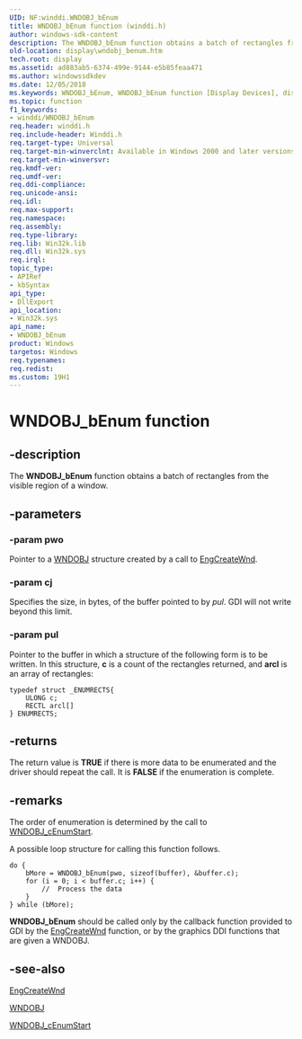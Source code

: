 ```yaml
---
UID: NF:winddi.WNDOBJ_bEnum
title: WNDOBJ_bEnum function (winddi.h)
author: windows-sdk-content
description: The WNDOBJ_bEnum function obtains a batch of rectangles from the visible region of a window.
old-location: display\wndobj_benum.htm
tech.root: display
ms.assetid: ad883ab5-6374-499e-9144-e5b85feaa471
ms.author: windowssdkdev
ms.date: 12/05/2018
ms.keywords: WNDOBJ_bEnum, WNDOBJ_bEnum function [Display Devices], display.wndobj_benum, gdifncs_73e625c4-af7b-4e0e-aace-b930ca192444.xml, winddi/WNDOBJ_bEnum
ms.topic: function
f1_keywords:
- winddi/WNDOBJ_bEnum
req.header: winddi.h
req.include-header: Winddi.h
req.target-type: Universal
req.target-min-winverclnt: Available in Windows 2000 and later versions of the Windows operating systems.
req.target-min-winversvr: 
req.kmdf-ver: 
req.umdf-ver: 
req.ddi-compliance: 
req.unicode-ansi: 
req.idl: 
req.max-support: 
req.namespace: 
req.assembly: 
req.type-library: 
req.lib: Win32k.lib
req.dll: Win32k.sys
req.irql: 
topic_type:
- APIRef
- kbSyntax
api_type:
- DllExport
api_location:
- Win32k.sys
api_name:
- WNDOBJ_bEnum
product: Windows
targetos: Windows
req.typenames: 
req.redist: 
ms.custom: 19H1
---
```


# WNDOBJ_bEnum function


## -description


The <b>WNDOBJ_bEnum</b> function obtains a batch of rectangles from the visible region of a window.


## -parameters




### -param pwo

Pointer to a <a href="https://docs.microsoft.com/windows/desktop/api/winddi/ns-winddi-wndobj">WNDOBJ</a> structure created by a call to <a href="https://docs.microsoft.com/windows/desktop/api/winddi/nf-winddi-engcreatewnd">EngCreateWnd</a>.


### -param cj

Specifies the size, in bytes, of the buffer pointed to by <i>pul</i>. GDI will not write beyond this limit.


### -param pul

Pointer to the buffer in which a structure of the following form is to be written. In this structure, <b>c</b> is a count of the rectangles returned, and <b>arcl</b> is an array of rectangles:


```
typedef struct _ENUMRECTS{
    ULONG c;
    RECTL arcl[]
} ENUMRECTS;
```



## -returns



The return value is <b>TRUE</b> if there is more data to be enumerated and the driver should repeat the call. It is <b>FALSE</b> if the enumeration is complete.




## -remarks



The order of enumeration is determined by the call to <a href="https://docs.microsoft.com/windows/desktop/api/winddi/nf-winddi-wndobj_cenumstart">WNDOBJ_cEnumStart</a>.

A possible loop structure for calling this function follows.


```
do {
    bMore = WNDOBJ_bEnum(pwo, sizeof(buffer), &buffer.c);
    for (i = 0; i < buffer.c; i++) { 
        //  Process the data
    }
} while (bMore);
```


<b>WNDOBJ_bEnum</b> should be called only by the callback function provided to GDI by the <a href="https://docs.microsoft.com/windows/desktop/api/winddi/nf-winddi-engcreatewnd">EngCreateWnd</a> function, or by the graphics DDI functions that are given a WNDOBJ.




## -see-also




<a href="https://docs.microsoft.com/windows/desktop/api/winddi/nf-winddi-engcreatewnd">EngCreateWnd</a>



<a href="https://docs.microsoft.com/windows/desktop/api/winddi/ns-winddi-wndobj">WNDOBJ</a>



<a href="https://docs.microsoft.com/windows/desktop/api/winddi/nf-winddi-wndobj_cenumstart">WNDOBJ_cEnumStart</a>
 

 

